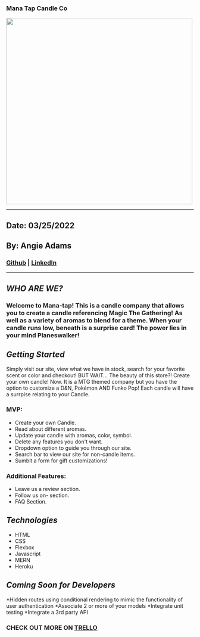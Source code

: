 ### Mana Tap Candle Co


<img src="https://user-images.githubusercontent.com/100215186/160302677-f4d71930-644f-45ba-a680-efd717d1d804.jpg" width="500">

***
## Date: 03/25/2022

## By: Angie Adams

 ### [Github](https://github.com/angieadams68) |  [LinkedIn](https://www.linkedin.com/in/aqsa-saleheen/)
 ***
 


 ## ***WHO ARE WE?***
 ### Welcome to Mana-tap! This is a candle company that allows you to create a candle referencing Magic The Gathering! As well as a variety of aromas to blend for a theme. When your candle runs low, beneath is a surprise card! The power lies in your mind Planeswalker! 
 
 
 ## ***Getting Started***
 Simply visit our site, view what we have in stock, search for your favorite scent or color and checkout! BUT WAIT... The beauty of this store?! Create your own candle! Now. It is a MTG themed company but you have the option to customize a D&N, Pokémon AND Funko Pop! Each candle will have a surrpise relating to your Candle. 
 

### MVP:
  * Create your own Candle.
  * Read about different aromas.
  * Update your candle with aromas, color, symbol.
  * Delete any features you don't want.
  * Dropdown option to guide you through our site.
  * Search bar to view our site for non-candle items.
  * Sumbit a form for gift customizations!

 ### Additional Features:
* Leave us a review section.
* Follow us on- section.
* FAQ Section. 



  
 ## ***Technologies***
 * HTML
 * CSS
 * Flexbox
 * Javascript
 * MERN
 * Heroku


## ***Coming Soon for Developers***
*Hidden routes using conditional rendering to mimic the functionality of user authentication
*Associate 2 or more of your models
*Integrate unit testing
*Integrate a 3rd party API


### **CHECK OUT MORE ON [TRELLO](https://trello.com/b/WG8frwte/candle-website-p-2)**

